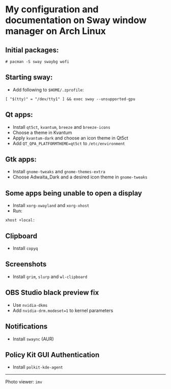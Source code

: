 # My configuration and documentation on Sway window manager on Arch Linux

## Initial packages:
```
# pacman -S sway swaybg wofi
```

## Starting sway:
* Add following to ```$HOME/.zprofile```:
```
[ "$(tty)" = "/dev/tty1" ] && exec sway --unsupported-gpu
```

## Qt apps:
* Install ```qt5ct```, ```kvantum```, ```breeze``` and ```breeze-icons```
* Choose a theme in Kvantum
* Apply ```kvantum-dark``` and choose an icon theme in Qt5ct
* Add ```QT_QPA_PLATFORMTHEME=qt5ct``` to ```/etc/environment```

## Gtk apps:
* Install ```gnome-tweaks``` and ```gnome-themes-extra```
* Choose Adwaita_Dark and a desired icon theme in ```gnome-tweaks```

## Some apps being unable to open a display
* Install ```xorg-xwayland``` and ```xorg-xhost```
* Run:
```
xhost +local:
```

## Clipboard
* Install ```copyq```

## Screenshots
* Install ```grim```, ```slurp``` and ```wl-clipboard```

## OBS Studio black preview fix
* Use ```nvidia-dkms```
* Add ```nvidia-drm.modeset=1``` to kernel parameters

## Notifications
* Install ```swaync``` (AUR)

## Policy Kit GUI Authentication
* Install ```polkit-kde-agent```
---
Photo viewer: ```imv```
